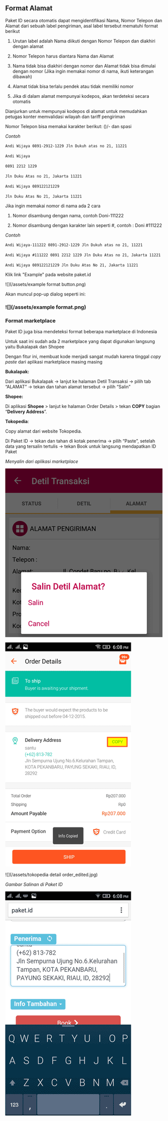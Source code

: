 ## Format Alamat

Paket ID secara otomatis dapat mengidentifikasi Nama, Nomor Telepon dan Alamat dari sebuah label pengiriman, asal label tersebut mematuhi format berikut

1. Urutan label adalah Nama diikuti dengan Nomor Telepon dan diakhiri dengan alamat

2. Nomor Telepon harus diantara Nama dan Alamat

3. Nama tidak bisa diakhiri dengan nomor dan Alamat tidak bisa dimulai dengan nomor \(Jika ingin memakai nomor di nama, ikuti keterangan dibawah\)

4. Alamat tidak bisa terlalu pendek atau tidak memiliki nomor

5. Jika di dalam alamat mempunyai kodepos, akan terdeteksi secara otomatis

Dianjurkan untuk mempunyai kodepos di alamat untuk memudahkan petugas konter memvalidasi wilayah dan tariff pengiriman

Nomor Telepon bisa memakai karakter berikut: \(\)\/- dan spasi

_Contoh_

```
Andi Wijaya 0891-2912-1229 Jln Dukuh atas no 21, 11221

Andi Wijaya

0891 2212 1229

Jln Duku Atas no 21, Jakarta 11221

Andi Wijaya 089122121229

Jln Duku Atas No 21, Jakarta 11221
```

Jika ingin memakai nomor di nama ada 2 cara

1. Nomor disambung dengan nama, contoh Doni-111222

2. Nomor disambung dengan karakter lain seperti \#, contoh : Doni \#111222

_Contoh_

```
Andi Wijaya-111222 0891-2912-1229 Jln Dukuh atas no 21, 11221

Andi Wijaya #111222 0891 2212 1229 Jln Duku Atas no 21, Jakarta 11221

Andi Wijaya 089122121229 Jln Duku Atas No 21, Jakarta 11221
```

Klik link "Example" pada website paket.id

![](/assets/example format button.png)

Akan muncul pop-up dialog seperti ini:

### ![](/assets/example format.png)

### Format marketplace

Paket ID juga bisa mendeteksi format beberapa marketplace di Indonesia

Untuk saat ini sudah ada 2 marketplace yang dapat digunakan langsung yaitu Bukalapak dan Shopee

Dengan fitur ini, membuat kode menjadi sangat mudah karena tinggal _copy paste_ dari aplikasi marketplace masing masing

**Bukalapak:**

Dari aplikasi Bukalapak -&gt; lanjut ke halaman Detil Transaksi -&gt; pilih tab “ALAMAT” -&gt; tekan dan tahan alamat tersebut -&gt; pilih “Salin”

**Shopee:**

Di aplikasi **Shopee** &gt; lanjut ke halaman Order Details &gt; tekan **COPY** bagian “**Delivery Address**”.

**Tokopedia**:

Copy alamat dari website Tokopedia.

Di Paket ID -&gt; tekan dan tahan di kotak penerima -&gt; pilih “Paste”, setelah data yang tersalin tertulis -&gt; tekan Book untuk langsung mendapatkan ID Paket

_Menyalin dari aplikasi marketplace_

![](/assets/bl1.png)

![](/assets/shp1.png)

![](/assets/tokopedia detail order_edited.jpg)

_Gambar Salinan di Paket ID_

![](/assets/paket1.png)

